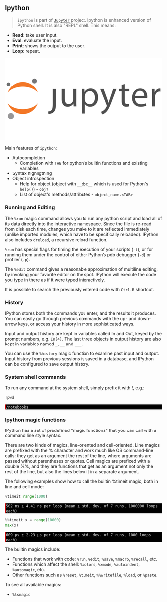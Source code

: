 ## Ipython

> `ipython` is part of [`Jupyter`](https://jupyter.org/) project.
Ipython is enhanced version of Python shell. It is also "REPL" shell. This means:

* **Read**: take user input.
* **Eval**: evaluate the input.
* **Print**: shows the output to the user.
* **Loop**: repeat.

<img src="../images/jupyter_logo.png">



Main features of `ipython`:

* Autocompletion
    * Completion with `TAB` for python's builtin functions and existing variables
* Syntax highligthing
* Object introspection
    * Help for object (object with `__doc__` which is used for Python's `help()`) - `obj?`
    * List of object's methods/attributes - `object_name.<TAB>`
    

### Running and Editing

The `%run` magic command allows you to run any python script and load all of its data directly into the interactive namespace. Since the file is re-read from disk each time, changes you make to it are reflected immediately (unlike imported modules, which have to be specifically reloaded). IPython also includes `dreload`, a recursive reload function.

`%run` has special flags for timing the execution of your scripts (`-t`), or for running them under the control of either Python’s pdb debugger (`-d`) or profiler (`-p`).

The `%edit` command gives a reasonable approximation of multiline editing, by invoking your favorite editor on the spot. IPython will execute the code you type in there as if it were typed interactively.

It is possible to search the previously entered code with `Ctrl-R` shortcut.

### History

IPython stores both the commands you enter, and the results it produces. You can easily go through previous commands with the up- and down-arrow keys, or access your history in more sophisticated ways.

Input and output history are kept in variables called In and Out, keyed by the prompt numbers, e.g. `In[4]`. The last three objects in output history are also kept in variables named `_`, `__` and `___`.

You can use the `%history` magic function to examine past input and output. Input history from previous sessions is saved in a database, and IPython can be configured to save output history.

### System shell commands

To run any command at the system shell, simply prefix it with !, e.g.:


```python
!pwd
```

<div><pre style="background-color: #000;color: #e2e2e2;font-family: Hack, Consolas, Menlo, Mono, monospace;border-left: .25em solid #bc0000;"><code>/notebooks</code></pre></div>


### Ipython magic functions

IPython has a set of predefined "magic functions" that you can call with a command line style syntax. 

There are two kinds of magics, line-oriented and cell-oriented. Line magics are prefixed with the % character and work much like OS command-line calls: they get as an argument the rest of the line, where arguments are passed without parentheses or quotes. Cell magics are prefixed with a double %%, and they are functions that get as an argument not only the rest of the line, but also the lines below it in a separate argument.

The following examples show how to call the builtin %timeit magic, both in line and cell mode:





```python
%timeit range(1000)
```

<div><pre style="background-color: #000;color: #e2e2e2;font-family: Hack, Consolas, Menlo, Mono, monospace;border-left: .25em solid #bc0000;"><code>502 ns ± 4.41 ns per loop (mean ± std. dev. of 7 runs, 1000000 loops each)</code></pre></div>



```python
%%timeit x = range(10000)
max(x)
```

<div><pre style="background-color: #000;color: #e2e2e2;font-family: Hack, Consolas, Menlo, Mono, monospace;border-left: .25em solid #bc0000;"><code>609 µs ± 2.23 µs per loop (mean ± std. dev. of 7 runs, 1000 loops each)</code></pre></div>


The builtin magics include:

* Functions that work with code: `%run`, `%edit`, `%save`, `%macro`, `%recall`, etc.
* Functions which affect the shell: `%colors`, `%xmode`, `%autoindent`, `%automagic`, etc.
* Other functions such as `%reset`, `%timeit`, `%%writefile`, `%load`, or `%paste`.


To see all available magics:

* `%lsmagic`
